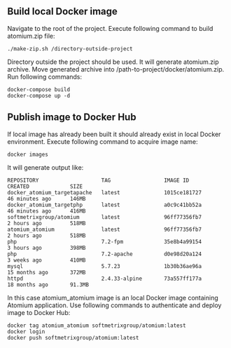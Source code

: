 
## Build local Docker image

Navigate to the root of the project. Execute following command to build atomium.zip file:

	./make-zip.sh /directory-outside-project
Directory outside the project should be used. It will generate atomium.zip archive. Move generated archive into /path-to-project/docker/atomium.zip.
Run following commands:

	docker-compose build
	docker-compose up -d

## Publish image to Docker Hub

If local image has already been built it should already exist in local Docker environment. Execute following command to acquire image name:

	docker images
It will generate output like:

	REPOSITORY                    TAG                 IMAGE ID            CREATED             SIZE
	docker_atomium_targetapache   latest              1015ce181727        46 minutes ago      146MB
	docker_atomium_targetphp      latest              a0c9c41bb52a        46 minutes ago      416MB
	softmetrixgroup/atomium       latest              96ff77356fb7        2 hours ago         518MB
	atomium_atomium               latest              96ff77356fb7        2 hours ago         518MB
	php                           7.2-fpm             35e8b4a99154        3 hours ago         398MB
	php                           7.2-apache          d0e98d20a124        3 weeks ago         410MB
	mysql                         5.7.23              1b30b36ae96a        15 months ago       372MB
	httpd                         2.4.33-alpine       73a557ff177a        18 months ago       91.3MB
In this case atomium_atomium image is an local Docker image containing Atomium application.
Use following commands to authenticate and deploy image to Docker Hub:

	docker tag atomium_atomium softmetrixgroup/atomium:latest
	docker login
	docker push softmetrixgroup/atomium:latest

